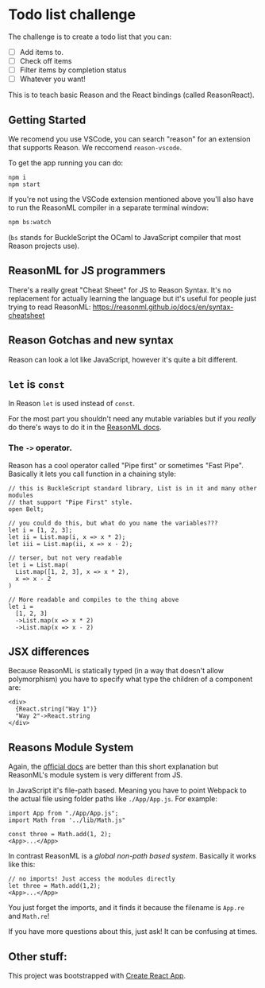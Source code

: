 # Todo list challenge

The challenge is to create a todo list that you can:

- [ ] Add items to.
- [ ] Check off items
- [ ] Filter items by completion status
- [ ] Whatever you want!

This is to teach basic Reason and the React bindings (called ReasonReact).

## Getting Started

We recomend you use VSCode, you can search "reason" for an extension that supports Reason. We reccomend
`reason-vscode`.

To get the app running you can do:

```
npm i
npm start
```

If you're not using the VSCode extension mentioned above you'll also have to run the
ReasonML compiler in a separate terminal window:

```bash
npm bs:watch
```

(`bs` stands for BuckleScript the OCaml to JavaScript compiler that most Reason projects use).

## ReasonML for JS programmers

There's a really great "Cheat Sheet" for JS to Reason Syntax. It's no replacement for
actually learning the language but it's useful for people just trying to read ReasonML:
https://reasonml.github.io/docs/en/syntax-cheatsheet

## Reason Gotchas and new syntax

Reason can look a lot like JavaScript, however it's quite a bit different.

## `let` is `const`

In Reason `let` is used instead of `const`.

For the most part you shouldn't need any mutable variables but if you _really_ do
there's ways to do it in the [ReasonML docs](https://reasonml.github.io/docs/en/mutation).

### The `->` operator.

Reason has a cool operator called "Pipe first" or sometimes "Fast Pipe". Basically
it lets you call function in a chaining style:

```reason
// this is BuckleScript standard library, List is in it and many other modules
// that support "Pipe First" style.
open Belt;

// you could do this, but what do you name the variables???
let i = [1, 2, 3];
let ii = List.map(i, x => x * 2);
let iii = List.map(ii, x => x - 2);

// terser, but not very readable
let i = List.map(
  List.map([1, 2, 3], x => x * 2),
  x => x - 2
)

// More readable and compiles to the thing above
let i =
  [1, 2, 3]
  ->List.map(x => x * 2)
  ->List.map(x => x - 2)
```

## JSX differences

Because ReasonML is statically typed (in a way that doesn't allow polymorphism) you have to specify what type the children of a component are:

```reasonml
<div>
  {React.string("Way 1")}
  "Way 2"->React.string
</div>
```

## Reasons Module System

Again, the [official docs](https://reasonml.github.io/docs/en/module) are better
than this short explanation but ReasonML's module system is very different from JS.

In JavaScript it's file-path based. Meaning you have to point Webpack to the
actual file using folder paths like `./App/App.js`. For example:

```JS
import App from "./App/App.js";
import Math from '../lib/Math.js"

const three = Math.add(1, 2);
<App>...</App>
```

In contrast ReasonML is a _global non-path based system_. Basically it works like this:

```reason
// no imports! Just access the modules directly
let three = Math.add(1,2);
<App>...</App>
```

You just forget the imports, and it finds it because the filename is `App.re` and `Math.re`!

If you have more questions about this, just ask! It can be confusing at times.

## Other stuff:

This project was bootstrapped with [Create React App](https://github.com/facebook/create-react-app).
